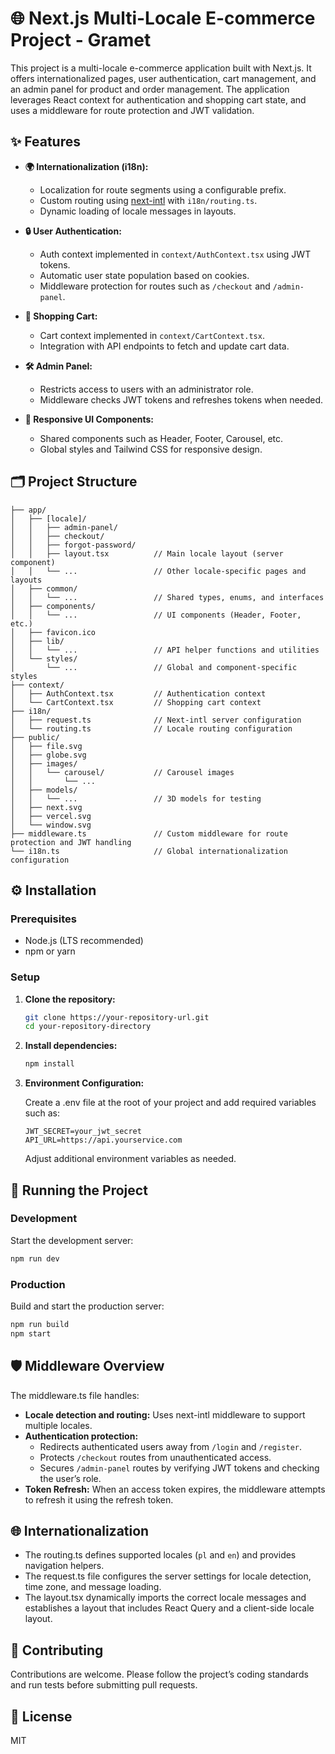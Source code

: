 # 🌐 Next.js Multi-Locale E-commerce Project - Gramet

This project is a multi-locale e-commerce application built with Next.js. It offers internationalized pages, user authentication, cart management, and an admin panel for product and order management. The application leverages React context for authentication and shopping cart state, and uses a middleware for route protection and JWT validation.

## ✨ Features

- **🌍 Internationalization (i18n):**

  - Localization for route segments using a configurable prefix.
  - Custom routing using [next-intl](https://next-intl.js.org/) with `i18n/routing.ts`.
  - Dynamic loading of locale messages in layouts.

- **🔒 User Authentication:**

  - Auth context implemented in `context/AuthContext.tsx` using JWT tokens.
  - Automatic user state population based on cookies.
  - Middleware protection for routes such as `/checkout` and `/admin-panel`.

- **🛒 Shopping Cart:**
  - Cart context implemented in `context/CartContext.tsx`.
  - Integration with API endpoints to fetch and update cart data.
- **🛠️ Admin Panel:**
  - Restricts access to users with an administrator role.
  - Middleware checks JWT tokens and refreshes tokens when needed.
- **📱 Responsive UI Components:**
  - Shared components such as Header, Footer, Carousel, etc.
  - Global styles and Tailwind CSS for responsive design.

## 🗂️ Project Structure

```plaintext
├── app/
│   ├── [locale]/
│   │   ├── admin-panel/
│   │   ├── checkout/
│   │   ├── forgot-password/
│   │   ├── layout.tsx          // Main locale layout (server component)
│   │   └── ...                 // Other locale-specific pages and layouts
│   ├── common/
│   │   └── ...                 // Shared types, enums, and interfaces
│   ├── components/
│   │   └── ...                 // UI components (Header, Footer, etc.)
│   ├── favicon.ico
│   ├── lib/
│   │   └── ...                 // API helper functions and utilities
│   └── styles/
│       └── ...                 // Global and component-specific styles
├── context/
│   ├── AuthContext.tsx         // Authentication context
│   └── CartContext.tsx         // Shopping cart context
├── i18n/
│   ├── request.ts              // Next-intl server configuration
│   └── routing.ts              // Locale routing configuration
├── public/
│   ├── file.svg
│   ├── globe.svg
│   ├── images/
│   │   └── carousel/           // Carousel images
│   │       └── ...
│   ├── models/
│   │   └── ...                 // 3D models for testing
│   ├── next.svg
│   ├── vercel.svg
│   └── window.svg
├── middleware.ts               // Custom middleware for route protection and JWT handling
└── i18n.ts                     // Global internationalization configuration
```

## ⚙️ Installation

### Prerequisites

- Node.js (LTS recommended)
- npm or yarn

### Setup

1. **Clone the repository:**

   ```sh
   git clone https://your-repository-url.git
   cd your-repository-directory
   ```

2. **Install dependencies:**

   ```sh
   npm install
   ```

3. **Environment Configuration:**

   Create a .env file at the root of your project and add required variables such as:

   ```env
   JWT_SECRET=your_jwt_secret
   API_URL=https://api.yourservice.com
   ```

   Adjust additional environment variables as needed.

## 🚀 Running the Project

### Development

Start the development server:

```sh
npm run dev
```

### Production

Build and start the production server:

```sh
npm run build
npm start
```

## 🛡️ Middleware Overview

The middleware.ts file handles:

- **Locale detection and routing:** Uses next-intl middleware to support multiple locales.
- **Authentication protection:**
  - Redirects authenticated users away from `/login` and `/register`.
  - Protects `/checkout` routes from unauthenticated access.
  - Secures `/admin-panel` routes by verifying JWT tokens and checking the user’s role.
- **Token Refresh:** When an access token expires, the middleware attempts to refresh it using the refresh token.

## 🌐 Internationalization

- The routing.ts defines supported locales (`pl` and `en`) and provides navigation helpers.
- The request.ts file configures the server settings for locale detection, time zone, and message loading.
- The layout.tsx dynamically imports the correct locale messages and establishes a layout that includes React Query and a client-side locale layout.

## 🤝 Contributing

Contributions are welcome. Please follow the project’s coding standards and run tests before submitting pull requests.

## 📄 License

MIT
